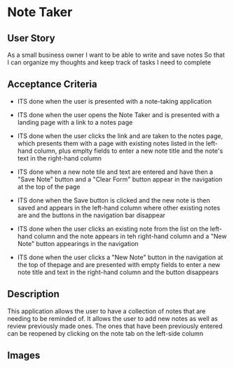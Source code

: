 # Note Taker 

## User Story

As a small business owner
I want to be able to write and save notes
So that I can organize my thoughts and keep track of tasks I need to complete

## Acceptance Criteria

* ITS done when the user is presented with a note-taking application

* ITS done when the user opens the Note Taker and is presented with a landing page with a link to a notes page

* ITS done when the user clicks the link and are taken to the notes page, which presents them with a page with existing notes listed in the left-hand column, plus emplty fields to enter a new note title and the note's text in the right-hand column

* ITS done when a new note tile and text are entered and have then a "Save Note" button and a "Clear Form" button appear in the navigation at the top of the page

* ITS done when the Save button is clicked and the new note is then saved and appears in the left-hand column where other existing notes are and the buttons in the navigation bar disappear

* ITS done when the user clicks an existing note from the list on the left-hand column and the note appears in teh right-hand column and a "New Note" button appearings in the navigation 

* ITS done when the user clicks a "New Note" button in the navigation at the top of thepage and are presented with empty fields to enter a new note title and text in the right-hand column and the button disappears

## Description

This application allows the user to have a collection of notes that are needing to be reminded of. It allows the user to add new notes as well as review previously made ones. The ones that have been previously entered can be reopened by clicking on the note tab on the left-side column

## Images